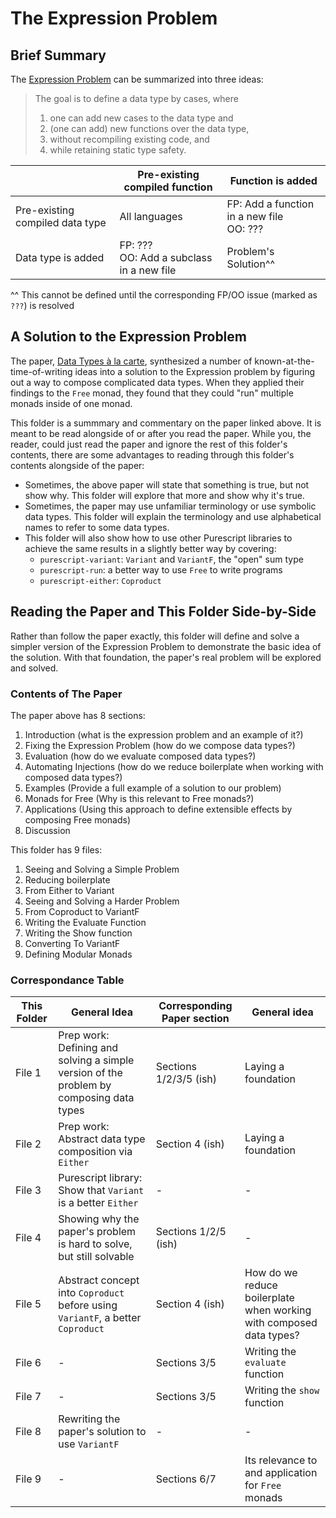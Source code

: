 # The Expression Problem

## Brief Summary

The [Expression Problem](http://www.daimi.au.dk/~madst/tool/papers/expression.txt) can be summarized into three ideas:
> The goal is to define a data type by cases, where
> 1. one can add new cases to the data type and
> 2. (one can add) new functions over the data type,
> 3. without recompiling existing code, and
> 4. while retaining static type safety.

| | Pre-existing compiled function | Function is added
| - | - | - |
| Pre-existing compiled data type | All languages | FP: Add a function in a new file<br> OO: ???
| Data type is added | FP: ???<br>OO: Add a subclass in a new file | Problem's Solution^^ |

^^ This cannot be defined until the corresponding FP/OO issue (marked as `???`) is resolved

## A Solution to the Expression Problem

The paper, [Data Types à la carte](http://www.cs.ru.nl/~W.Swierstra/Publications/DataTypesALaCarte.pdf), synthesized a number of known-at-the-time-of-writing ideas into a solution to the Expression problem by figuring out a way to compose complicated data types. When they applied their findings to the `Free` monad, they found that they could "run" multiple monads inside of one monad.

This folder is a summmary and commentary on the paper linked above. It is meant to be read alongside of or after you read the paper. While you, the reader, could just read the paper and ignore the rest of this folder's contents, there are some advantages to reading through this folder's contents alongside of the paper:
- Sometimes, the above paper will state that something is true, but not show why. This folder will explore that more and show why it's true.
- Sometimes, the paper may use unfamiliar terminology or use symbolic data types. This folder will explain the terminology and use alphabetical names to refer to some data types.
- This folder will also show how to use other Purescript libraries to achieve the same results in a slightly better way by covering:
    - `purescript-variant`: `Variant` and `VariantF`, the "open" sum type
    - `purescript-run`: a better way to use `Free` to write programs
    - `purescript-either`: `Coproduct`

## Reading the Paper and This Folder Side-by-Side

Rather than follow the paper exactly, this folder will define and solve a simpler version of the Expression Problem to demonstrate the basic idea of the solution. With that foundation, the paper's real problem will be explored and solved.

### Contents of The Paper

The paper above has 8 sections:
1. Introduction (what is the expression problem and an example of it?)
2. Fixing the Expression Problem (how do we compose data types?)
3. Evaluation (how do we evaluate composed data types?)
4. Automating Injections (how do we reduce boilerplate when working with composed data types?)
5. Examples (Provide a full example of a solution to our problem)
6. Monads for Free (Why is this relevant to Free monads?)
7. Applications (Using this approach to define extensible effects by composing Free monads)
8. Discussion

This folder has 9 files:
1. Seeing and Solving a Simple Problem
2. Reducing boilerplate
3. From Either to Variant
4. Seeing and Solving a Harder Problem
5. From Coproduct to VariantF
6. Writing the Evaluate Function
7. Writing the Show function
8. Converting To VariantF
9. Defining Modular Monads

### Correspondance Table

| This Folder | General Idea | Corresponding Paper section | General idea |
| - | - | - | - |
| File 1 | Prep work: Defining and solving a simple version of the problem by composing data types | Sections 1/2/3/5 (ish) | Laying a foundation
| File 2 | Prep work: Abstract data type composition via `Either` | Section 4 (ish) | Laying a foundation
| File 3 | Purescript library: Show that `Variant` is a better `Either` | - | -
| File 4 | Showing why the paper's problem is hard to solve, but still solvable | Sections 1/2/5 (ish) | -
| File 5 | Abstract concept into `Coproduct` before using `VariantF`, a better `Coproduct` | Section 4 (ish) | How do we reduce boilerplate when working with composed data types?
| File 6 | - | Sections 3/5 | Writing the `evaluate` function
| File 7 | - | Sections 3/5 | Writing the `show` function
| File 8 | Rewriting the paper's solution to use `VariantF` | - | -
| File 9 | - | Sections 6/7 | Its relevance to and application for `Free` monads
